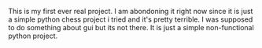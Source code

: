 This is my first ever real project. I am abondoning it right now since it is just a simple python chess project i tried and it's pretty terrible. I was supposed to do something about gui but its not there. It is just a simple non-functional python project.

